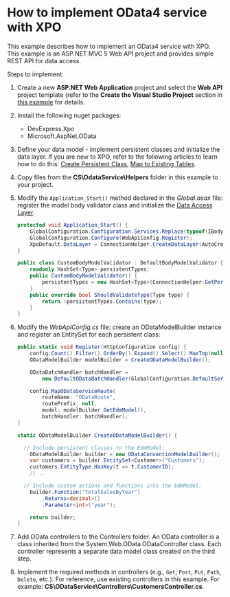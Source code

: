 How to implement OData4 service with XPO
========================================

This example describes how to implement an OData4 service with XPO. This example is an ASP.NET MVC 5 Web API project and provides simple REST API for data access.

Steps to implement:

1. Create a new **ASP.NET Web Application** project and select the **Web API** project template (refer to the **Create the Visual Studio Project** section in [this example](https://docs.microsoft.com/en-us/aspnet/web-api/overview/odata-support-in-aspnet-web-api/odata-v4/create-an-odata-v4-endpoint) for details.
2. Install the following nuget packages:
	* DevExpress.Xpo
	* Microsoft.AspNet.OData
3. Define your data model - implement persistent classes and initialize the data layer. If you are new to XPO, refer to the following articles to learn how to do this: [Create Persistent Class](https://docs.devexpress.com/CoreLibraries/2256/devexpress-orm-tool/getting-started/tutorial-1-your-first-data-aware-application-with-xpo), [Map to Existing Tables](https://docs.devexpress.com/CoreLibraries/3264/devexpress-orm-tool/concepts/basics-of-creating-persistent-objects-for-existing-data-tables).
4. Copy files from the **CS\OdataService\Helpers** folder in this example to your project.
5. Modify the `Application_Start()` method declared in the *Global.asax* file: register the model body validator class and initialize the [Data Access Layer](https://docs.devexpress.com/CoreLibraries/2121/devexpress-orm-tool/feature-center/connecting-to-a-data-store/data-access-layer).

	```cs
	protected void Application_Start() {
		GlobalConfiguration.Configuration.Services.Replace(typeof(IBodyModelValidator), new CustomBodyModelValidator());
		GlobalConfiguration.Configure(WebApiConfig.Register);
		XpoDefault.DataLayer = ConnectionHelper.CreateDataLayer(AutoCreateOption.SchemaAlreadyExists, true);
	}

	public class CustomBodyModelValidator : DefaultBodyModelValidator {
		readonly HashSet<Type> persistentTypes;
		public CustomBodyModelValidator() {
			persistentTypes = new HashSet<Type>(ConnectionHelper.GetPersistentTypes());
		}
		public override bool ShouldValidateType(Type type) {
			return !persistentTypes.Contains(type);
		}
	}
	```

6. Modify the *WebApiConfig.cs* file: create an ODataModelBuilder instance and register an EntitySet for each persistent class:

	```cs
	public static void Register(HttpConfiguration config) {
		config.Count().Filter().OrderBy().Expand().Select().MaxTop(null);
		ODataModelBuilder modelBuilder = CreateODataModelBuilder();

		ODataBatchHandler batchHandler =
			new DefaultODataBatchHandler(GlobalConfiguration.DefaultServer);

		config.MapODataServiceRoute(
			routeName: "ODataRoute",
			routePrefix: null,
			model: modelBuilder.GetEdmModel(),
			batchHandler: batchHandler);
	}

	static ODataModelBuilder CreateODataModelBuilder() { 

	  // Include persistent classes to the EdmModel:
		ODataModelBuilder builder = new ODataConventionModelBuilder();
		var customers = builder.EntitySet<Customer>("Customers");
		customers.EntityType.HasKey(t => t.CustomerID);
		// ..

	  // Include custom actions and functions into the EdmModel.
		builder.Function("TotalSalesByYear")
			.Returns<decimal>()
			.Parameter<int>("year");

		return builder;
	}
	```
7. Add OData controllers to the Controllers folder. An OData controller is a class inherited from the System.Web.OData.ODataController class. Each controller represents a separate data model class created on the third step.
8. Implement the required methods in controllers (e.g., `Get`, `Post`, `Put`, `Path`, `Delete`, etc.). For reference, use existing controllers in this example. For example: **CS\ODataService\Controllers\CustomersController.cs**.
